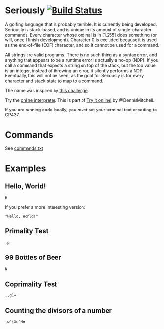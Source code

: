 # Seriously [![Build Status](https://travis-ci.org/Mego/Seriously.svg?branch=v2)](https://travis-ci.org/Mego/Seriously)
A golfing language that is probably terrible. It is currently being developed. Seriously is stack-based, and is unique in its amount of single-character commands. Every character whose ordinal is in [1,255] does something (or will, once I finish development). Character 0 is excluded because it is used as the end-of-file (EOF) character, and so it cannot be used for a command.

All strings are valid programs. There is no such thing as a syntax error, and anything that appears to be a runtime error is actually a no-op (NOP). If you call a command that expects a string on top of the stack, but the top value is an integer, instead of throwing an error, it silently performs a NOP. Eventually, this will not be seen, as the goal for Seriously is for every character and stack state to map to a command.

The name was inspired by [this challenge](http://codegolf.stackexchange.com/questions/58522/seriously-golfscript-cjam-or-pyth).

Try the [online interpreter](http://seriously.tryitonline.net). This is part of [Try it online!](http://tryitonline.net) by @DennisMitchell.

If you are running code locally, you *must* set your terminal text encoding to CP437.

# Commands

See [commands.txt](commands.txt)

# Examples

## Hello, World!

```
H
```

If you prefer a more interesting version:

```
"Hello, World!"
```

## Primality Test

```
,p
```

## 99 Bottles of Beer

```
N
```

## Coprimality Test

```
,,g1=
```

## Counting the divisors of a number

```
,w`iXu`Mπ
```
